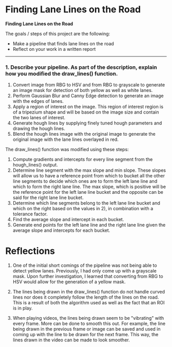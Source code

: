 # **Finding Lane Lines on the Road** 

**Finding Lane Lines on the Road**

The goals / steps of this project are the following:
* Make a pipeline that finds lane lines on the road
* Reflect on your work in a written report


[//]: # (Image References)

[image1]: ./examples/grayscale.jpg "Grayscale"

---


### 1. Describe your pipeline. As part of the description, explain how you modified the draw_lines() function.

1) Convert image from RBG to HSV and from RBG to grayscale to generate an image mask for detection of both yellow as well as white lanes.
2) Perform Gaussian Blur and Canny Edge detection to generate an image with the edges of lanes.
3) Apply a region of interest on the image. This region of interest region is of a tripezium shape and will be based on the image size and contain the two lanes of interest.
4) Generate hough lines by supplying finely tuned hough parameters and drawing the hough lines.
5) Blend the hough lines image with the original image to generate the original image with the lane lines overlayed in red.

The draw_lines() function was modified using these steps:
1) Compute gradients and intercepts for every line segment from the hough_lines() output.
2) Determine line segment with the max slope and min slope. 
These slopes will allow us to have a reference point from which to bucket all the other line segments to decide which ones are to form the left lane line and which to form the right lane line. The max slope, which is positive will be the reference point for the left lane line bucket and the opposite can be said for the right lane line bucket.
3) Determine which line segments belong to the left lane line bucket and which on the right based on the values in 2), in combination with a tolerance factor.
4) Find the average slope and intercept in each bucket.
5) Generate end points for the left lane line and the right lane line given the average slope and intercepts for each bucket.

# Reflections

1) One of the initial short comings of the pipeline was not being able to detect yellow lanes.
Previously, I had only come up with a grayscale mask. Upon further investigation, I learned that converting from RBG to HSV would allow for the generation of a yellow mask.

2) The lines being drawn in the draw_lines() function do not handle curved lines nor does it completely follow the length of the lines on the road. This is a result of both the algorithm used as well as the fact that an ROI is in play.

3) When playing videos, the lines being drawn seem to be "vibrating" with every frame. More can be done to smooth this out.
For example, the line being drawn in the previous frame or image can be saved and used in coming up with the line to be drawn for the next frame. This way, the lines drawn in the video can be made to look smoother.

